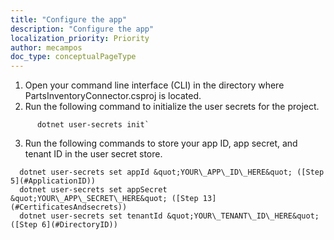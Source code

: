 ```yaml
---
title: "Configure the app"
description: "Configure the app"
localization_priority: Priority
author: mecampos
doc_type: conceptualPageType
---
```

<!---# Configure the app--->

1. Open your command line interface (CLI) in the directory where PartsInventoryConnector.csproj is located.
2. Run the following command to initialize the user secrets for the project.

```dotnetcli
      dotnet user-secrets init`
```

3. Run the following commands to store your app ID, app secret, and tenant ID in the user secret store.
  
```dotnetcli
  dotnet user-secrets set appId &quot;YOUR\_APP\_ID\_HERE&quot; ([Step 5](#ApplicationID))
  dotnet user-secrets set appSecret &quot;YOUR\_APP\_SECRET\_HERE&quot; ([Step 13](#CertificatesAndsecrets))
  dotnet user-secrets set tenantId &quot;YOUR\_TENANT\_ID\_HERE&quot; ([Step 6](#DirectoryID))
```
